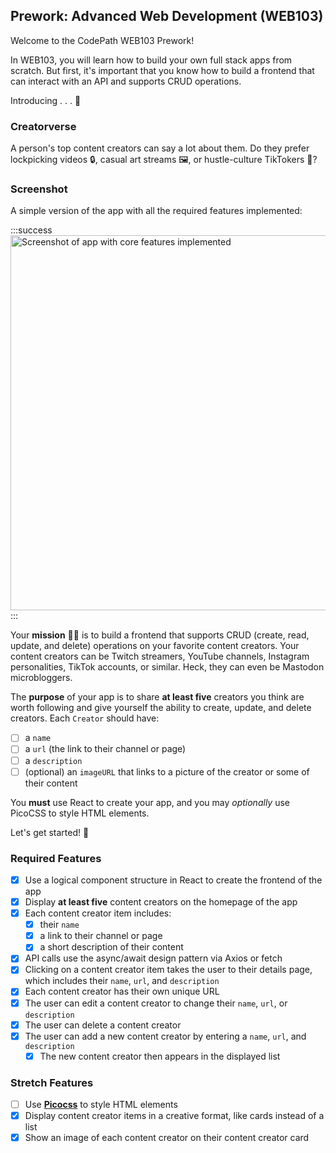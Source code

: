 ## Prework: Advanced Web Development (WEB103)

Welcome to the CodePath WEB103 Prework!

In WEB103, you will learn how to build your own full stack apps from scratch. But first, it's important that you know how to build a frontend that can interact with an API and supports CRUD operations.

Introducing . . . 🥁

### Creatorverse

A person's top content creators can say a lot about them. Do they prefer lockpicking videos 🔒, casual art streams 🖼️, or hustle-culture TikTokers 📱?

### Screenshot

A simple version of the app with all the required features implemented:

:::success
<a href="/course_images/web103/prework/prework.gif" target="_blank"><img src='/' title='Screenshot of app with core features implemented' width='600' alt='Screenshot of app with core features implemented' /></a>
:::

Your **mission** 🧑‍🚀 is to build a frontend that supports CRUD (create, read, update, and delete) operations on your favorite content creators. Your content creators can be Twitch streamers, YouTube channels, Instagram personalities, TikTok accounts, or similar. Heck, they can even be Mastodon microbloggers.

The **purpose** of your app is to share **at least five** creators you think are worth following and give yourself the ability to create, update, and delete creators. Each `Creator` should have:

- [ ] a `name`
- [ ] a `url` (the link to their channel or page)
- [ ] a `description`
- [ ] (optional) an `imageURL` that links to a picture of the creator or some of their content

You **must** use React to create your app, and you may *optionally* use PicoCSS to style HTML elements.

Let's get started! 🚀

### Required Features

- [x] Use a logical component structure in React to create the frontend of the app
- [x] Display **at least five** content creators on the homepage of the app
- [x] Each content creator item includes:
  - [x] their `name`
  - [x] a link to their channel or page
  - [x] a short description of their content
- [x] API calls use the async/await design pattern via Axios or fetch
- [x] Clicking on a content creator item takes the user to their details page, which includes their `name`, `url`, and `description`
- [x] Each content creator has their own unique URL
- [x] The user can edit a content creator to change their `name`, `url`, or `description`
- [x] The user can delete a content creator
- [x] The user can add a new content creator by entering a `name`, `url`, and `description`
  - [x] The new content creator then appears in the displayed list

### Stretch Features

- [ ] Use [**Picocss**](https://picocss.com/) to style HTML elements
- [x] Display content creator items in a creative format, like cards instead of a list
- [x] Show an image of each content creator on their content creator card
